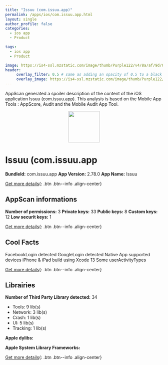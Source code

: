 ```yaml
---
title: "Issuu (com.issuu.app)"
permalink: /apps/ios/com.issuu.app.html
layout: single
author_profile: false
categories: 
  - ios app 
  - Product 

tags: 
  - ios app 
  - Product 

image: https://is4-ssl.mzstatic.com/image/thumb/Purple122/v4/8a/af/9d/8aaf9db6-0ab4-bed2-1a0e-9d8a354906a8/AppIcon-0-0-1x_U007emarketing-0-0-0-3-0-0-sRGB-0-0-0-GLES2_U002c0-512MB-85-220-0-0.png/512x512bb.jpg
header: 
     overlay_filter: 0.5 # same as adding an opacity of 0.5 to a black background
     overlay_image: https://is4-ssl.mzstatic.com/image/thumb/Purple122/v4/8a/af/9d/8aaf9db6-0ab4-bed2-1a0e-9d8a354906a8/AppIcon-0-0-1x_U007emarketing-0-0-0-3-0-0-sRGB-0-0-0-GLES2_U002c0-512MB-85-220-0-0.png/512x512bb.jpg
---
```

AppScan generated a spoiler description of the content of the iOS application Issuu (com.issuu.app). This analysis is based on the Mobile App Tools : AppScore, Audit and the Mobile Audit App Tool.

  
  
<div style="text-align: center;"><img src="https://is4-ssl.mzstatic.com/image/thumb/Purple122/v4/8a/af/9d/8aaf9db6-0ab4-bed2-1a0e-9d8a354906a8/AppIcon-0-0-1x_U007emarketing-0-0-0-3-0-0-sRGB-0-0-0-GLES2_U002c0-512MB-85-220-0-0.png/512x512bb.jpg" width="100" height="100"></div>  
  
# Issuu (com.issuu.app

**BundleId:** com.issuu.app
**App Version:** 2.78.0
**App Name:** Issuu


[Get more details](/pricing.html){: .btn .btn--info .align-center}  
  
## AppScan informations 

**Number of permissions:** 3
**Private keys:** 33
**Public keys:** 8
**Custom keys:** 12
**Low securit keys:** 1
  
[Get more details](/pricing.html){: .btn .btn--info .align-center}

## Cool Facts

FacebookLogin detected
GoogleLogin detected
Native App
supported devices iPhone & iPad
build using Xcode 13
Some userActivityTypes
  
[Get more details](/pricing.html){: .btn .btn--info .align-center}

## Librairies 
**Number of Third Party Library detected:** 34
- Tools: 9 lib(s)
- Network: 3 lib(s)
- Crash: 1 lib(s)
- UI: 5 lib(s)
- Tracking: 1 lib(s)

**Apple dylibs:**


**Apple System Library Frameworks:**


  
[Get more details](/pricing.html){: .btn .btn--info .align-center}


